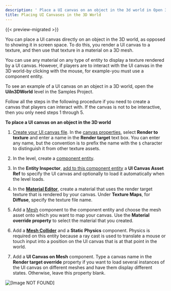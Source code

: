 ```yaml
---
description: ' Place a UI canvas on an object in the 3d world in Open 3D Engine. '
title: Placing UI Canvases in the 3D World
---
```


{{< preview-migrated >}}

You can place a UI canvas directly on an object in the 3D world, as opposed to showing it in screen space. To do this, you render a UI canvas to a texture, and then use that texture in a material on a 3D mesh.

You can use any material on any type of entity to display a texture rendered by a UI canvas. However, if players are to interact with the UI canvas in the 3D world-by clicking with the mouse, for example-you must use a component entity.

To see an example of a UI canvas on an object in a 3D world, open the **UiIn3DWorld** level in the Samples Project.

Follow all the steps in the following procedure if you need to create a canvas that players can interact with. If the canvas is not to be interactive, then you only need steps 1 through 5.

**To place a UI canvas on an object in the 3D world**

1. [Create your UI canvas file](/docs/user-guide/interactivity/user-interface/editor/creating-canvases.md). In the [canvas properties](/docs/user-guide/interactivity/user-interface/editor/canvas-properties.md), select **Render to texture** and enter a name in the **Render target** text box. You can enter any name, but the convention is to prefix the name with the `$` character to distinguish it from other texture assets.

1. In the level, create a [component entity](/docs/userguide/creating-entity.md).

1. In the **Entity Inspector**, [add to this component entity](/docs/userguide/creating-adding-components.md) a **UI Canvas Asset Ref** to specify the UI canvas and optionally to load it automatically when the level loads.

1. In the [**Material Editor**](/docs/userguide/materials/surface-types.md), create a material that uses the render target texture that is rendered by your canvas. Under **Texture Maps**, for **Diffuse**, specify the texture file name.

1. Add a [Mesh](/docs/userguide/components/static-mesh.md) component to the component entity and choose the mesh asset onto which you want to map your canvas. Use the **Material override property** to select the material that you created.

1. Add a **[Mesh Collider](/docs/userguide/components/physics-mesh-collider)** and a **Static Physics** component. Physics is required on this entity because a ray cast is used to translate a mouse or touch input into a position on the UI canvas that is at that point in the world.

1. Add a **UI Canvas on Mesh** component. Type a canvas name in the **Render target override** property if you want to load several instances of the UI canvas on different meshes and have them display different states. Otherwise, leave this property blank.

![\[Image NOT FOUND\]](/images/user-guide/game_ui_editor/ui-editor-placing-canvases-3d.png)

